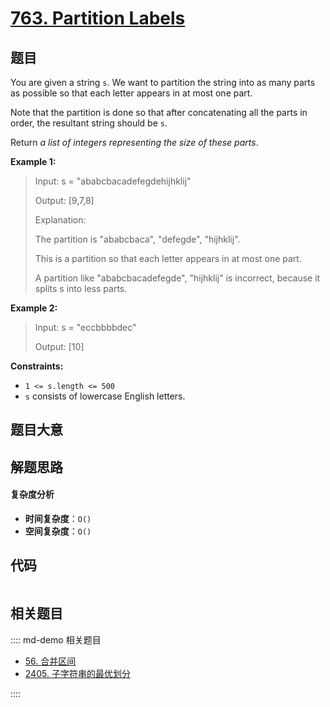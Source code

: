# [763. Partition Labels](https://leetcode.com/problems/partition-labels/)

## 题目

You are given a string `s`. We want to partition the string into as many parts
as possible so that each letter appears in at most one part.

Note that the partition is done so that after concatenating all the parts in
order, the resultant string should be `s`.

Return _a list of integers representing the size of these parts_.

**Example 1:**

> Input: s = "ababcbacadefegdehijhklij"
>
> Output: [9,7,8]
>
> Explanation:
>
> The partition is "ababcbaca", "defegde", "hijhklij".
>
> This is a partition so that each letter appears in at most one part.
>
> A partition like "ababcbacadefegde", "hijhklij" is incorrect, because it splits s into less parts.

**Example 2:**

> Input: s = "eccbbbbdec"
>
> Output: [10]

**Constraints:**

- `1 <= s.length <= 500`
- `s` consists of lowercase English letters.

## 题目大意

## 解题思路

#### 复杂度分析

- **时间复杂度**：`O()`
- **空间复杂度**：`O()`

## 代码

```javascript

```

## 相关题目

:::: md-demo 相关题目

- [56. 合并区间](./0056.md)
- [2405. 子字符串的最优划分](https://leetcode.com/problems/optimal-partition-of-string)

::::
